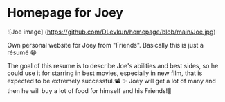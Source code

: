 # Homepage for Joey
![Joe image] (https://github.com/DLevkun/homepage/blob/main/Joe.jpg)

Own personal website for Joey from "Friends". Basically this is just a résumé :grin:

The goal of this resume is to describe Joe's abilities and best sides, so he could use it for starring in best movies, especially in new film, that is expected to be extremely successful.:film_projector: :sparkles: Joey will get a lot of many and then he will buy a lot of food for himself and his Friends!:star_struck:
